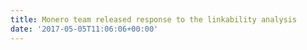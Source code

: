 ```yaml
---
title: Monero team released response to the linkability analysis
date: '2017-05-05T11:06:06+00:00'
---
```

